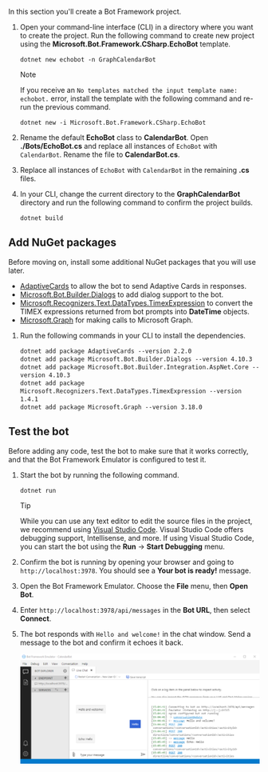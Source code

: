 <!-- markdownlint-disable MD002 MD041 -->

In this section you'll create a Bot Framework project.

1. Open your command-line interface (CLI) in a directory where you want to create the project. Run the following command to create new project using the **Microsoft.Bot.Framework.CSharp.EchoBot** template.

    ```dotnetcli
    dotnet new echobot -n GraphCalendarBot
    ```

    > [!NOTE]
    > If you receive an `No templates matched the input template name: echobot.` error, install the template with the following command and re-run the previous command.
    >
    > ```dotnetcli
    > dotnet new -i Microsoft.Bot.Framework.CSharp.EchoBot
    > ```

1. Rename the default **EchoBot** class to **CalendarBot**. Open **./Bots/EchoBot.cs** and replace all instances of `EchoBot` with `CalendarBot`. Rename the file to **CalendarBot.cs**.

1. Replace all instances of `EchoBot` with `CalendarBot` in the remaining **.cs** files.

1. In your CLI, change the current directory to the **GraphCalendarBot** directory and run the following command to confirm the project builds.

    ```dotnetcli
    dotnet build
    ```

## Add NuGet packages

Before moving on, install some additional NuGet packages that you will use later.

- [AdaptiveCards](https://www.nuget.org/packages/AdaptiveCards/) to allow the bot to send Adaptive Cards in responses.
- [Microsoft.Bot.Builder.Dialogs](https://www.nuget.org/packages/Microsoft.Bot.Builder.Dialogs/) to add dialog support to the bot.
- [Microsoft.Recognizers.Text.DataTypes.TimexExpression](https://www.nuget.org/packages/Microsoft.Recognizers.Text.DataTypes.TimexExpression/) to convert the TIMEX expressions returned from bot prompts into **DateTime** objects.
- [Microsoft.Graph](https://www.nuget.org/packages/Microsoft.Graph/) for making calls to Microsoft Graph.

1. Run the following commands in your CLI to install the dependencies.

    ```Shell
    dotnet add package AdaptiveCards --version 2.2.0
    dotnet add package Microsoft.Bot.Builder.Dialogs --version 4.10.3
    dotnet add package Microsoft.Bot.Builder.Integration.AspNet.Core --version 4.10.3
    dotnet add package Microsoft.Recognizers.Text.DataTypes.TimexExpression --version 1.4.1
    dotnet add package Microsoft.Graph --version 3.18.0
    ```

## Test the bot

Before adding any code, test the bot to make sure that it works correctly, and that the Bot Framework Emulator is configured to test it.

1. Start the bot by running the following command.

    ```dotnetcli
    dotnet run
    ```

    > [!TIP]
    > While you can use any text editor to edit the source files in the project, we recommend using [Visual Studio Code](https://code.visualstudio.com/). Visual Studio Code offers debugging support, Intellisense, and more. If using Visual Studio Code, you can start the bot using the **Run** -> **Start Debugging** menu.

1. Confirm the bot is running by opening your browser and going to `http://localhost:3978`. You should see a **Your bot is ready!** message.

1. Open the Bot Framework Emulator. Choose the **File** menu, then **Open Bot**.

1. Enter `http://localhost:3978/api/messages` in the **Bot URL**, then select **Connect**.

1. The bot responds with `Hello and welcome!` in the chat window. Send a message to the bot and confirm it echoes it back.

    ![A screenshot of the Bot Framework Emulator connected to the bot](images/test-emulator.png)

